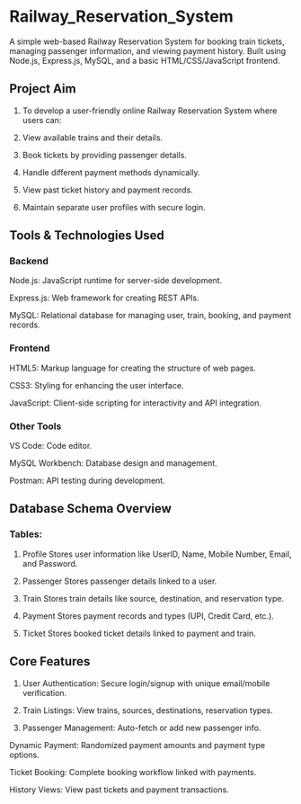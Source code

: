 # Railway_Reservation_System
A simple web-based Railway Reservation System for booking train tickets, managing passenger information, and viewing payment history.
Built using Node.js, Express.js, MySQL, and a basic HTML/CSS/JavaScript frontend.

## Project Aim
1. To develop a user-friendly online Railway Reservation System where users can:

2. View available trains and their details.

3. Book tickets by providing passenger details.

4. Handle different payment methods dynamically.

5. View past ticket history and payment records.

6. Maintain separate user profiles with secure login.

## Tools & Technologies Used
### Backend
Node.js: JavaScript runtime for server-side development.

Express.js: Web framework for creating REST APIs.

MySQL: Relational database for managing user, train, booking, and payment records.

### Frontend
HTML5: Markup language for creating the structure of web pages.

CSS3: Styling for enhancing the user interface.

JavaScript: Client-side scripting for interactivity and API integration.

### Other Tools
VS Code: Code editor.

MySQL Workbench: Database design and management.

Postman: API testing during development.

## Database Schema Overview
### Tables:
1. Profile
Stores user information like UserID, Name, Mobile Number, Email, and Password.

2. Passenger
Stores passenger details linked to a user.

3. Train
Stores train details like source, destination, and reservation type.

4. Payment
Stores payment records and types (UPI, Credit Card, etc.).

5. Ticket
Stores booked ticket details linked to payment and train.

## Core Features
1. User Authentication: Secure login/signup with unique email/mobile verification.

2. Train Listings: View trains, sources, destinations, reservation types.

3. Passenger Management: Auto-fetch or add new passenger info.

Dynamic Payment: Randomized payment amounts and payment type options.

Ticket Booking: Complete booking workflow linked with payments.

History Views: View past tickets and payment transactions.

